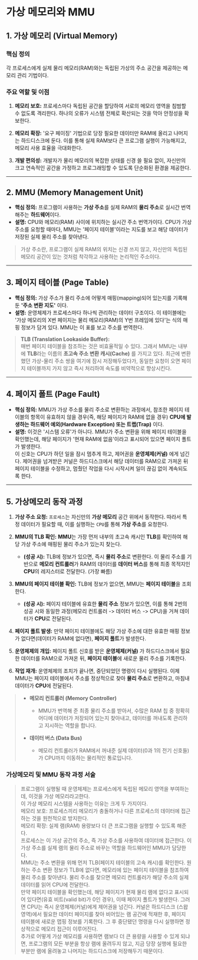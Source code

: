# 가상 메모리와 MMU

## 1. 가상 메모리 (Virtual Memory)

### **핵심 정의**

각 프로세스에게 실제 물리 메모리(RAM)와는 독립된 가상의 주소 공간을 제공하는 메모리 관리 기법이다.

### **주요 역할 및 이점**

1.  **메모리 보호:** 프로세스마다 독립된 공간을 할당하여 서로의 메모리 영역을 침범할 수 없도록 격리한다. 하나의 오류가 시스템 전체로 확산되는 것을 막아 안정성을 확보한다.

2.  **메모리 확장:** '요구 페이징' 기법으로 당장 필요한 데이터만 RAM에 올리고 나머지는 하드디스크에 둔다. 이를 통해 실제 RAM보다 큰 프로그램 실행이 가능해지고, 메모리 사용 효율을 극대화한다.

3.  **개발 편의성:** 개발자가 물리 메모리의 복잡한 상태를 신경 쓸 필요 없이, 자신만의 크고 연속적인 공간을 가정하고 프로그래밍할 수 있도록 단순화된 환경을 제공한다.

---

## 2. MMU (Memory Management Unit)

- **핵심 정의:** 프로그램이 사용하는 **가상 주소**를 실제 RAM의 **물리 주소**로 실시간 번역해주는 **하드웨어**이다.
- **설명:** CPU와 메모리(RAM) 사이에 위치하는 실시간 주소 번역가이다. CPU가 가상 주소를 요청할 때마다, MMU는 '페이지 테이블'이라는 지도를 보고 해당 데이터가 저장된 실제 물리 주소를 찾아낸다.

> 가상 주소란, 프로그램이 실제 RAM의 위치는 신경 쓰지 않고, 자신만의 독립된 메모리 공간이 있는 것처럼 착각하고 사용하는 논리적인 주소이다.

---

## 3. 페이지 테이블 (Page Table)

- **핵심 정의:** 가상 주소가 물리 주소에 어떻게 매핑(mapping)되어 있는지를 기록해 둔 **'주소 변환 지도'** 이다.
- **설명:** 운영체제가 프로세스마다 하나씩 관리하는 데이터 구조이다. 이 테이블에는 '가상 메모리의 X번 페이지는 물리 메모리(RAM)의 Y번 프레임에 있다'는 식의 매핑 정보가 담겨 있다. MMU는 이 표를 보고 주소를 번역한다.

> **TLB (Translation Lookaside Buffer):**  
> 매번 페이지 테이블을 참조하는 것은 비효율적일 수 있다. 그래서 MMU는 내부에 **TLB**라는 이름의 **초고속 주소 변환 캐시(Cache)** 를 가지고 있다. 최근에 변환했던 가상-물리 주소 쌍을 여기에 잠시 저장해두었다가, 동일한 요청이 오면 페이지 테이블까지 가지 않고 즉시 처리하여 속도를 비약적으로 향상시킨다.

---

## 4. 페이지 폴트 (Page Fault)

- **핵심 정의:** MMU가 가상 주소를 물리 주소로 변환하는 과정에서, 참조한 페이지 테이블의 항목이 유효하지 않을 경우(즉, 해당 페이지가 RAM에 없을 경우) **CPU에 발생하는 하드웨어 예외(Hardware Exception) 또는 트랩(Trap)** 이다.
- **설명:** 이것은 '시스템 오류'가 아니다. MMU가 주소 변환을 위해 페이지 테이블을 확인했는데, 해당 페이지가 '현재 RAM에 없음'이라고 표시되어 있으면 페이지 폴트가 발생한다.  
  이 신호는 CPU가 하던 일을 잠시 멈추게 하고, 제어권을 **운영체제(커널)** 에게 넘긴다. 제어권을 넘겨받은 커널은 하드디스크에서 해당 데이터를 RAM으로 가져온 뒤 페이지 테이블을 수정하고, 멈췄던 작업을 다시 시작시켜 일이 끊김 없이 계속되도록 한다.

---

## 5. 가상메모리 동작 과정

1.  **가상 주소 요청:** `프로세스`는 자신만의 **가상 메모리** 공간 위에서 동작한다. 따라서 특정 데이터가 필요할 때, 이를 실행하는 `CPU`를 통해 **가상 주소**를 요청한다.

2.  **MMU의 TLB 확인:** **MMU**는 가장 먼저 내부의 초고속 캐시인 **TLB**를 확인하여 해당 가상 주소에 매핑된 물리 주소가 있는지 찾는다.

    - **(성공 시):** TLB에 정보가 있으면, 즉시 **물리 주소**로 변환한다. 이 물리 주소를 기반으로 **메모리 컨트롤러**가 RAM의 데이터를 **데이터 버스**를 통해 최종 목적지인 **CPU**의 레지스터로 전달한다. (가장 빠름)

3.  **MMU의 페이지 테이블 확인:** TLB에 정보가 없으면, MMU는 **페이지 테이블**을 조회한다.

    - **(성공 시):** 페이지 테이블에 유효한 **물리 주소** 정보가 있으면, 이를 통해 2번의 성공 시와 동일한 과정(메모리 컨트롤러 -> 데이터 버스 -> CPU)을 거쳐 데이터가 **CPU**로 전달된다.

4.  **페이지 폴트 발생:** 만약 페이지 테이블에도 해당 가상 주소에 대한 유효한 매핑 정보가 없다면(데이터가 RAM에 없다면), **페이지 폴트**가 발생한다.

5.  **운영체제의 개입:** 페이지 폴트 신호를 받은 **운영체제(커널)** 가 하드디스크에서 필요한 데이터를 RAM으로 가져온 뒤, **페이지 테이블**에 새로운 물리 주소를 기록한다.

6.  **작업 재개:** 운영체제의 조치가 끝나면, 중단되었던 명령이 다시 실행된다. 이제 MMU는 페이지 테이블에서 주소를 정상적으로 찾아 **물리 주소**로 변환하고, 마침내 데이터가 **CPU**에 전달된다.

> - **메모리 컨트롤러 (Memory Controller)**
>
>   - MMU가 번역해 준 최종 물리 주소를 받아서, 수많은 RAM 칩 중 정확히 어디에 데이터가 저장되어 있는지 찾아내고, 데이터를 꺼내도록 관리하고 지시하는 역할을 합니다.
>
> - **데이터 버스 (Data Bus)**
>   - 메모리 컨트롤러가 RAM에서 꺼내준 실제 데이터(0과 1의 전기 신호들)가 CPU까지 이동하는 물리적인 통로입니다.

### 가상메모리 및 MMU 동작 과정 서술

> 프로그램이 실행될 때 운영체제는 프로세스에게 독립된 메모리 영역을 부여하는데, 이것을 가상 메모리라고한다.  
> 이 가상 메모리 시스템을 사용하는 이유는 크게 두 가지이다.  
> 메모리 보호: 프로세스끼리 메모리가 충돌하거나 다른 프로세스의 데이터에 접근하는 것을 원천적으로 방지한다.  
> 메모리 확장: 실제 램(RAM) 용량보다 더 큰 프로그램을 실행할 수 있도록 해준다.  
> 프로세스는 이 가상 공간의 주소, 즉 가상 주소를 사용하여 데이터에 접근한다. 이 가상 주소를 실제 램의 물리 주소로 바꾸는 역할을 하드웨어인 MMU가 담당한다.  
> MMU는 주소 변환을 위해 먼저 TLB(페이지 테이블의 고속 캐시)를 확인한다. 원하는 주소 변환 정보가 TLB에 없다면, 메모리에 있는 페이지 테이블을 참조하여 물리 주소를 찾아낸다. 물리 주소를 찾으면 메모리 컨트롤러가 해당 주소의 실제 데이터를 읽어 CPU에 전달한다.  
> 만약 페이지 테이블을 확인했는데, 해당 페이지가 현재 물리 램에 없다고 표시되어 있다면(유효 비트(valid bit)가 0인 경우), 이때 페이지 폴트가 발생한다. 그러면 CPU는 즉시 운영체제(커널)에게 제어권을 넘긴다. 커널은 하드디스크 (스왑 영역)에서 필요한 데이터 페이지를 찾아 비어있는 램 공간에 적재한 후, 페이지 테이블에 새로운 맵핑 정보를 기록한다. 그 후 중단됐던 명령을 다시 실행하면 정상적으로 메모리 접근이 이루어진다.  
> 추가로 어떻게 가상 메모리를 사용하면 램보다 더 큰 용량을 사용할 수 있게 되냐면, 프로그램의 모든 부분을 항상 램에 올려두지 않고, 지금 당장 실행에 필요한 부분만 램에 올려놓고 나머지는 하드디스크에 저장해두기 때문이다.
